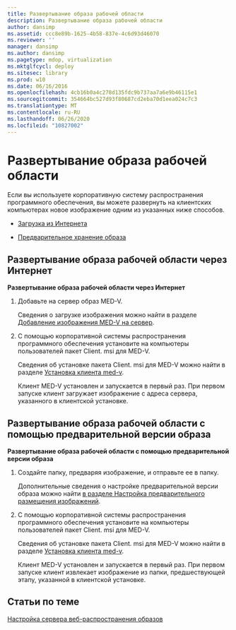 ```yaml
---
title: Развертывание образа рабочей области
description: Развертывание образа рабочей области
author: dansimp
ms.assetid: ccc8e89b-1625-4b58-837e-4c6d93d46070
ms.reviewer: ''
manager: dansimp
ms.author: dansimp
ms.pagetype: mdop, virtualization
ms.mktglfcycl: deploy
ms.sitesec: library
ms.prod: w10
ms.date: 06/16/2016
ms.openlocfilehash: 4cb16b0a4c278d135fdc9b737aa7a6e9b46115e1
ms.sourcegitcommit: 354664bc527d93f80687cd2eba70d1eea024c7c3
ms.translationtype: MT
ms.contentlocale: ru-RU
ms.lasthandoff: 06/26/2020
ms.locfileid: "10827002"
---
```

# Развертывание образа рабочей области


Если вы используете корпоративную систему распространения программного обеспечения, вы можете развернуть на клиентских компьютерах новое изображение одним из указанных ниже способов.

-   [Загрузка из Интернета](#bkmk-howtodeployaworkspaceimageviatheweb)

-   [Предварительное хранение образа](#bkmk-howtodeployaworkspaceimageusingimageprestaging)

## <a href="" id="bkmk-howtodeployaworkspaceimageviatheweb"></a>Развертывание образа рабочей области через Интернет


**Развертывание образа рабочей области через Интернет**

1.  Добавьте на сервер образ MED-V.

    Сведения о загрузке изображения можно найти в разделе [Добавление изображения MED-V на сервер](how-to-upload-a-med-v-image-to-the-server.md).

2.  С помощью корпоративной системы распространения программного обеспечения установите на компьютеры пользователей пакет Client. msi для MED-V.

    Сведения об установке пакета Client. msi для MED-V можно найти в разделе [Установка клиента med-v](how-to-install-med-v-clientesds.md).

    Клиент MED-V установлен и запускается в первый раз. При первом запуске клиент загружает изображение с адреса сервера, указанного в клиентской установке.

## <a href="" id="bkmk-howtodeployaworkspaceimageusingimageprestaging"></a>Развертывание образа рабочей области с помощью предварительной версии образа


**Развертывание образа рабочей области с помощью предварительной версии образа**

1.  Создайте папку, предваряя изображение, и отправьте ее в папку.

    Дополнительные сведения о настройке предварительной версии образа можно найти [в разделе Настройка предварительного размещения изображений](how-to-configure-image-pre-staging.md).

2.  С помощью корпоративной системы распространения программного обеспечения установите на компьютеры пользователей пакет Client. msi для MED-V.

    Сведения об установке пакета Client. msi для MED-V можно найти в разделе [Установка клиента med-v](how-to-install-med-v-clientesds.md).

    Клиент MED-V установлен и запускается в первый раз. При первом запуске клиент извлекает изображение из папки, предшествующей этапу, указанной в клиентской установке.

## Статьи по теме


[Настройка сервера веб-распространения образов](how-to-configure-the-image-web-distribution-server.md)

 

 





